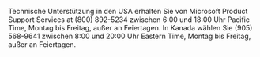 Technische Unterstützung in den USA erhalten Sie von Microsoft Product Support Services at (800) 892-5234 zwischen 6:00 und 18:00 Uhr Pacific Time, Montag bis Freitag, außer an Feiertagen. In Kanada wählen Sie (905) 568-9641 zwischen 8:00 und 20:00 Uhr Eastern Time, Montag bis Freitag, außer an Feiertagen.

<!--HONumber=May16_HO1-->



